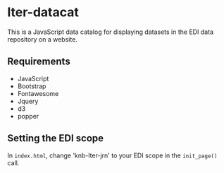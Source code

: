 # lter-datacat

This is a JavaScript data catalog for displaying datasets in the EDI data
repository on a website.

## Requirements

* JavaScript
* Bootstrap
* Fontawesome
* Jquery
* d3
* popper

## Setting the EDI scope

In `index.html`, change 'knb-lter-jrn' to your EDI scope in the `init_page()`
call.
